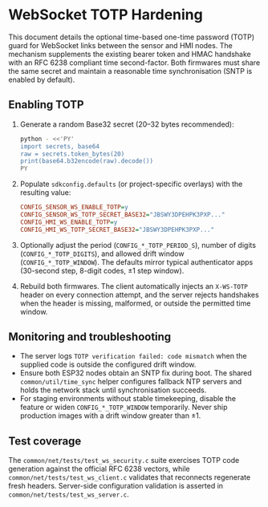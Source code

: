 # WebSocket TOTP Hardening

This document details the optional time-based one-time password (TOTP) guard for
WebSocket links between the sensor and HMI nodes. The mechanism supplements the
existing bearer token and HMAC handshake with an RFC 6238 compliant time
second-factor. Both firmwares must share the same secret and maintain a
reasonable time synchronisation (SNTP is enabled by default).

## Enabling TOTP

1. Generate a random Base32 secret (20–32 bytes recommended):

   ```bash
   python - <<'PY'
   import secrets, base64
   raw = secrets.token_bytes(20)
   print(base64.b32encode(raw).decode())
   PY
   ```

2. Populate `sdkconfig.defaults` (or project-specific overlays) with the
   resulting value:

   ```ini
   CONFIG_SENSOR_WS_ENABLE_TOTP=y
   CONFIG_SENSOR_WS_TOTP_SECRET_BASE32="JBSWY3DPEHPK3PXP..."
   CONFIG_HMI_WS_ENABLE_TOTP=y
   CONFIG_HMI_WS_TOTP_SECRET_BASE32="JBSWY3DPEHPK3PXP..."
   ```

3. Optionally adjust the period (`CONFIG_*_TOTP_PERIOD_S`), number of digits
   (`CONFIG_*_TOTP_DIGITS`), and allowed drift window
   (`CONFIG_*_TOTP_WINDOW`). The defaults mirror typical authenticator apps
   (30-second step, 8-digit codes, ±1 step window).

4. Rebuild both firmwares. The client automatically injects an `X-WS-TOTP`
   header on every connection attempt, and the server rejects handshakes when
   the header is missing, malformed, or outside the permitted time window.

## Monitoring and troubleshooting

- The server logs `TOTP verification failed: code mismatch` when the supplied
  code is outside the configured drift window.
- Ensure both ESP32 nodes obtain an SNTP fix during boot. The shared
  `common/util/time_sync` helper configures fallback NTP servers and holds the
  network stack until synchronisation succeeds.
- For staging environments without stable timekeeping, disable the feature or
  widen `CONFIG_*_TOTP_WINDOW` temporarily. Never ship production images with a
  drift window greater than ±1.

## Test coverage

The `common/net/tests/test_ws_security.c` suite exercises TOTP code generation
against the official RFC 6238 vectors, while
`common/net/tests/test_ws_client.c` validates that reconnects regenerate fresh
headers. Server-side configuration validation is asserted in
`common/net/tests/test_ws_server.c`.


